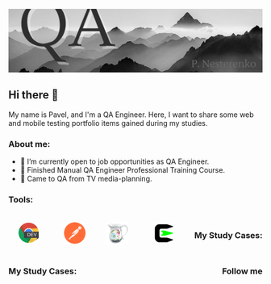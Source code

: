 ![Header](QAcover_git_PNesterenko.jpg)

## Hi there 👋

My name is Pavel, and I'm a QA Engineer. Here, I want to share some web and mobile testing portfolio items gained during my studies.

### About me:

* 🔳 I’m currently open to job opportunities as QA Engineer.
* 🔳 Finished Manual QA Engineer Professional Training Course.
* 🔳 Сame to QA from TV media-planning.

### Tools:
<div style="display: flex; flex-wrap: wrap; justify-content: space-between; align-items: center; text-decoration: none;">
<a href="https://developer.chrome.com/docs/devtools/">
  <img src="Icons/DevTools.png" alt="Devtools" style="width: 40px; height: 40px; margin: 20px;"></a>
<a href="https://www.postman.com/">  
    <img src="Icons/Postman.png" alt="Postman" style="width: 43px; height: 43px; margin: 10px;"></a>
<a href="https://www.charlesproxy.com/">
  <img src="Icons/Charles.png" alt="Charles" style="width: 45px; height: 45px; margin: 10px;"></a>
<a href="[https://developer.chrome.com/docs/devtools/](https://www.cygwin.com/)">
  <img src="Icons/Cygwin.svg" alt="Cygwin" style="width: 40px; height: 40px; margin: 20px;"></a>

    
    
        


### My Study Cases:



### My Study Cases:



### Follow me
